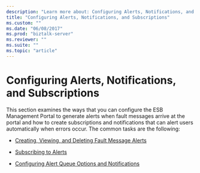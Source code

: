```yaml
---
description: "Learn more about: Configuring Alerts, Notifications, and Subscriptions"
title: "Configuring Alerts, Notifications, and Subscriptions"
ms.custom: ""
ms.date: "06/08/2017"
ms.prod: "biztalk-server"
ms.reviewer: ""
ms.suite: ""
ms.topic: "article"
---
```

# Configuring Alerts, Notifications, and Subscriptions
This section examines the ways that you can configure the ESB Management Portal to generate alerts when fault messages arrive at the portal and how to create subscriptions and notifications that can alert users automatically when errors occur. The common tasks are the following:  
  
-   [Creating, Viewing, and Deleting Fault Message Alerts](../esb-toolkit/creating-viewing-and-deleting-fault-message-alerts.md)  
  
-   [Subscribing to Alerts](../esb-toolkit/subscribing-to-alerts.md)  
  
-   [Configuring Alert Queue Options and Notifications](../esb-toolkit/configuring-alert-queue-options-and-notifications.md)
